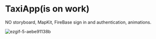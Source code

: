 # TaxiApp(is on work)

NO storyboard, MapKit, FireBase sign in and authentication, animations. 

![ezgif-5-aebe91138b](https://user-images.githubusercontent.com/92307816/161256233-04469cbe-e58f-46d5-80b9-f36a112a6390.gif)

